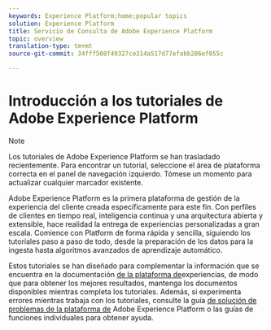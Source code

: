 ```yaml
---
keywords: Experience Platform;home;popular topics
solution: Experience Platform
title: Servicio de Consulta de Adobe Experience Platform
topic: overview
translation-type: tm+mt
source-git-commit: 34fff508f49327ce314a517d77efabb286ef055c

---
```



# Introducción a los tutoriales de Adobe Experience Platform

>[!NOTE]
>Los tutoriales de Adobe Experience Platform se han trasladado recientemente. Para encontrar un tutorial, seleccione el área de plataforma correcta en el panel de navegación izquierdo. Tómese un momento para actualizar cualquier marcador existente.

Adobe Experience Platform es la primera plataforma de gestión de la experiencia del cliente creada específicamente para este fin. Con perfiles de clientes en tiempo real, inteligencia continua y una arquitectura abierta y extensible, hace realidad la entrega de experiencias personalizadas a gran escala. Comience con Platform de forma rápida y sencilla, siguiendo los tutoriales paso a paso de todo, desde la preparación de los datos para la ingesta hasta algoritmos avanzados de aprendizaje automático.

Estos tutoriales se han diseñado para complementar la información que se encuentra en la documentación [de la plataforma de](../landing/documentation/overview.md)experiencias, de modo que para obtener los mejores resultados, mantenga los documentos disponibles mientras completa los tutoriales. Además, si experimenta errores mientras trabaja con los tutoriales, consulte la guía [de solución de problemas de la plataforma de](../landing/troubleshooting.md) Adobe Experience Platform o las guías de funciones individuales para obtener ayuda.